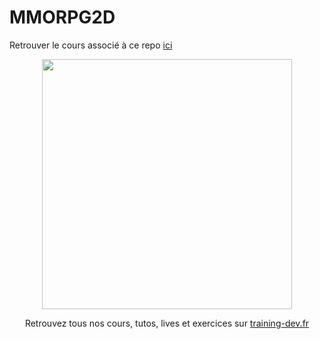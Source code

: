 # MMORPG2D

Retrouver le cours associé à ce repo <a href="https://www.training-dev.fr/Cours/Les-bases-d-un-MMORPG-avec-canvas-et-javascript">ici</a>

<p align="center">
	<a href="https://www.training-dev.fr" target="_blank">
  <img width="400" src="https://user-images.githubusercontent.com/75472004/135489506-7739b723-4e48-4439-a4e3-9932ee269aed.png">
	</a>
</p>
<p align="center">
  Retrouvez tous nos cours, tutos, lives et exercices sur <a href="https://www.training-dev.fr" target="_blank">training-dev.fr</a>
</p>
